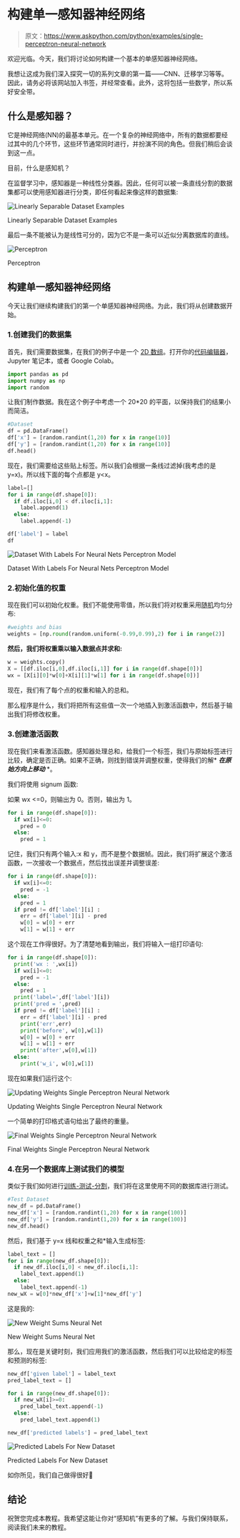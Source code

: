 # 构建单一感知器神经网络

> 原文：<https://www.askpython.com/python/examples/single-perceptron-neural-network>

欢迎光临。今天，我们将讨论如何构建一个基本的单感知器神经网络。

我想让这成为我们深入探究一切的系列文章的第一篇——CNN、迁移学习等等。因此，请务必将该网站加入书签，并经常查看。此外，这将包括一些数学，所以系好安全带。

## 什么是感知器？

它是神经网络(NN)的最基本单元。在一个复杂的神经网络中，所有的数据都要经过其中的几个环节，这些环节通常同时进行，并扮演不同的角色。但我们稍后会谈到这一点。

目前，什么是感知机？

在监督学习中，感知器是一种线性分类器。因此，任何可以被一条直线分割的数据集都可以使用感知器进行分类，即任何看起来像这样的数据集:

![Linearly Separable Dataset Examples](img/29e72407f5fc5ac8d85b85d65eb5159c.png)

Linearly Separable Dataset Examples

最后一条不能被认为是线性可分的，因为它不是一条可以近似分离数据库的直线。

![Perceptron](img/1c88111c306af883c401bb511be6d4c0.png)

Perceptron

## 构建单一感知器神经网络

今天让我们继续构建我们的第一个单感知器神经网络。为此，我们将从创建数据开始。

### 1.创建我们的数据集

首先，我们需要数据集，在我们的例子中是一个 [2D 数组](https://www.askpython.com/python/array/python-array-declaration)。打开你的[代码编辑器](https://www.askpython.com/python/top-best-ides-for-python)，Jupyter 笔记本，或者 Google Colab。

```py
import pandas as pd
import numpy as np
import random

```

让我们制作数据。我在这个例子中考虑一个 20*20 的平面，以保持我们的结果小而简洁。

```py
#Dataset
df = pd.DataFrame()
df['x'] = [random.randint(1,20) for x in range(10)]
df['y'] = [random.randint(1,20) for x in range(10)]
df.head()

```

现在，我们需要给这些贴上标签。所以我们会根据一条线过滤掉(我考虑的是 y=x)。所以线下面的每个点都是 y&lt;x。

```py
label=[]
for i in range(df.shape[0]):
  if df.iloc[i,0] < df.iloc[i,1]:
    label.append(1)
  else:
    label.append(-1)

df['label'] = label
df

```

![Dataset With Labels For Neural Nets Perceptron Model](img/8919ad34406866276cd21c6e63617be5.png)

Dataset With Labels For Neural Nets Perceptron Model

### 2.初始化值的权重

现在我们可以初始化权重。我们不能使用零值，所以我们将对权重采用[随机](https://www.askpython.com/python-modules/python-random-module-generate-random-numbers-sequences)均匀分布:

```py
#weights and bias
weights = [np.round(random.uniform(-0.99,0.99),2) for i in range(2)]

```

**然后，我们将权重乘以输入数据点并求和:**

```py
w = weights.copy()
X = [[df.iloc[i,0],df.iloc[i,1]] for i in range(df.shape[0])]
wx = [X[i][0]*w[0]+X[i][1]*w[1] for i in range(df.shape[0])]

```

现在，我们有了每个点的权重和输入的总和。

那么程序是什么，我们将把所有这些值一次一个地插入到激活函数中，然后基于输出我们将修改权重。

### 3.创建激活函数

现在我们来看激活函数。感知器处理总和，给我们一个标签，我们与原始标签进行比较，确定是否正确。如果不正确，则找到错误并调整权重，使得我们的解* ***在原始方向上移动*** *。

我们将使用 signum 函数:

如果 wx <=0，则输出为 0。否则，输出为 1。

```py
for i in range(df.shape[0]):
  if wx[i]<=0:
    pred = 0
  else:
    pred = 1

```

记住，我们只有两个输入:x 和 y，而不是整个数据帧。因此，我们将扩展这个激活函数，一次接收一个数据点，然后找出误差并调整误差:

```py
for i in range(df.shape[0]):
  if wx[i]<=0:
    pred = -1
  else:
    pred = 1
  if pred != df['label'][i] :
    err = df['label'][i] - pred
    w[0] = w[0] + err
    w[1] = w[1] + err

```

这个现在工作得很好。为了清楚地看到输出，我们将输入一组打印语句:

```py
for i in range(df.shape[0]):
  print('wx : ',wx[i])
  if wx[i]<=0:
    pred = -1
  else:
    pred = 1
  print('label=',df['label'][i])
  print('pred = ',pred)
  if pred != df['label'][i] :
    err = df['label'][i] - pred
    print('err',err)
    print('before', w[0],w[1])
    w[0] = w[0] + err
    w[1] = w[1] + err
    print('after',w[0],w[1])
  else:
    print('w_i', w[0],w[1])

```

现在如果我们运行这个:

![Updating Weights Single Perceptron Neural Network](img/05753d9541dd39c51ba24daa90e3fe64.png)

Updating Weights Single Perceptron Neural Network

一个简单的打印格式语句给出了最终的重量。

![Final Weights Single Perceptron Neural Network](img/c520ca5af00e05e578d41813d007446b.png)

Final Weights Single Perceptron Neural Network

### 4.在另一个数据库上测试我们的模型

类似于我们如何进行[训练-测试-分割](https://www.askpython.com/python/examples/split-data-training-and-testing-set)，我们将在这里使用不同的数据库进行测试。

```py
#Test Dataset
new_df = pd.DataFrame()
new_df['x'] = [random.randint(1,20) for x in range(100)]
new_df['y'] = [random.randint(1,20) for x in range(100)]
new_df.head()

```

然后，我们基于 y=x 线和权重之和*输入生成标签:

```py
label_text = []
for i in range(new_df.shape[0]):
  if new_df.iloc[i,0] < new_df.iloc[i,1]:
    label_text.append(1)
  else:
    label_text.append(-1)
new_wX = w[0]*new_df['x']+w[1]*new_df['y']

```

这是我的:

![New Weight Sums Neural Net](img/141b19327a9ea0662e4450d34fef77f7.png)

New Weight Sums Neural Net

那么，现在是关键时刻，我们应用我们的激活函数，然后我们可以比较给定的标签和预测的标签:

```py
new_df['given label'] = label_text
pred_label_text = []

for i in range(new_df.shape[0]):
  if new_wX[i]>=0:
    pred_label_text.append(-1)
  else:
    pred_label_text.append(1)

new_df['predicted labels'] = pred_label_text

```

![Predicted Labels For New Dataset](img/26cc2fd454667dcbc703594b0c2e72d4.png)

Predicted Labels For New Dataset

如你所见，我们自己做得很好🙂

## 结论

祝贺您完成本教程。我希望这能让你对“感知机”有更多的了解。与我们保持联系，阅读我们未来的教程。